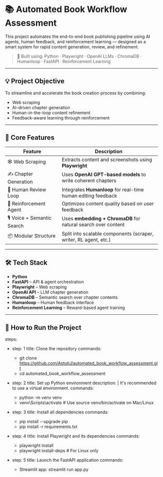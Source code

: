 # 📚 Automated Book Workflow Assessment

This project automates the end-to-end book publishing pipeline using AI agents, human feedback, and reinforcement learning — designed as a smart system for rapid content generation, review, and refinement.

> 🚀 Built using: Python · Playwright · OpenAI LLMs · ChromaDB · Humanloop · FastAPI · Reinforcement Learning

---

## 💡 Project Objective

To streamline and accelerate the book creation process by combining:
- Web scraping
- AI-driven chapter generation
- Human-in-the-loop content refinement
- Feedback-aware learning through reinforcement

---

## 🧠 Core Features

| Feature | Description |
|--------|-------------|
| 🕸️ Web Scraping | Extracts content and screenshots using **Playwright** |
| ✍️ Chapter Generation | Uses **OpenAI GPT-based models** to write coherent chapters |
| 🧪 Human Review Loop | Integrates **Humanloop** for real-time human editing feedback |
| 🔁 Reinforcement Agent | Optimizes content quality based on user feedback |
| 🎙️ Voice + Semantic Search | Uses **embedding + ChromaDB** for natural search over content |
| 📦 Modular Structure | Split into scalable components (scraper, writer, RL agent, etc.) |

---

## 🛠️ Tech Stack

- **Python**
- **FastAPI** – API & agent orchestration
- **Playwright** – Web scraping
- **OpenAI API** – LLM chapter generation
- **ChromaDB** – Semantic search over chapter contents
- **Humanloop** – Human feedback interface
- **Reinforcement Learning** – Reward-based agent training

---

## 🚀 How to Run the Project

steps:
  - step: 1
    title: Clone the repository
    commands:
      - git clone https://github.com/AstutiJ/automated_book_workflow_assessment.git
      - cd automated_book_workflow_assessment

  - step: 2
    title: Set up Python environment
    description: |
      It's recommended to use a virtual environment.
    commands:
      - python -m venv venv
      - venv\Scripts\activate  # Use source venv/bin/activate on Mac/Linux

  - step: 3
    title: Install all dependencies
    commands:
      - pip install --upgrade pip
      - pip install -r requirements.txt

  - step: 4
    title: Install Playwright and its dependencies
    commands:
      - playwright install
      - playwright install-deps  # For Linux only

  - step: 5
    title: Launch the FastAPI application
    commands:
      - Streamlit app: streamlit run app.py


